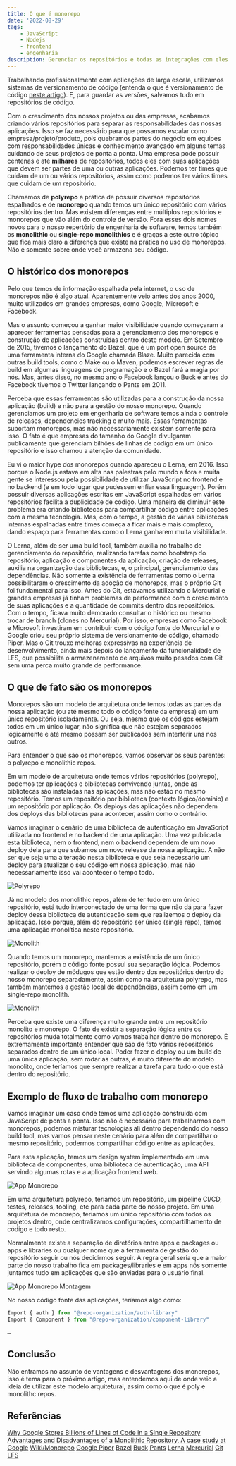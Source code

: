 ```yaml
---
title: O que é monorepo
date: '2022-08-29'
tags:
    - JavaScript
    - Nodejs
    - frontend
    - engenharia
description: Gerenciar os repositórios e todas as integrações com eles em grandes projetos pode se tornar complexo e trabalhoso. Existem práticas que podem nos ajudar a facilitar este processo e os monorepos podem nos ajudar bastante nisso.
---
```


Trabalhando profissionalmente com aplicações de larga escala, utilizamos sistemas de versionamento de código (entenda o que é versionamento de código [neste artigo](/posts/introdução-a-versionamento-de-código-e-conhecendo-o-git/)). E, para guardar as versões, salvamos tudo em repositórios de código.

Com o crescimento dos nossos projetos ou das empresas, acabamos criando vários repositórios para separar as responsabilidades das nossas aplicações. Isso se faz necessário para que possamos escalar como empresa/projeto/produto, pois quebramos partes do negócio em equipes com responsabilidades únicas e conhecimento avançado em alguns temas cuidando de seus projetos de ponta a ponta. Uma empresa pode possuir centenas e até **milhares** de repositórios, todos eles com suas aplicações que devem ser partes de uma ou outras aplicações. Podemos ter times que cuidam de um ou vários repositórios, assim como podemos ter vários times que cuidam de um repositório.

Chamamos de **polyrepo** a prática de possuir diversos repositórios espalhados e de **monorepo** quando temos um único repositório com vários repositórios dentro. Mas existem diferenças entre múltiplos repositórios e monorepos que vão além do controle de versão. Fora esses dois nomes novos para o nosso repertório de engenharia de software, temos também os **monolithic** ou **single-repo monolithics** e é graças a este outro tópico que fica mais claro a diferença que existe na prática no uso de monorepos. Não é somente sobre onde você armazena seu código.

## O histórico dos monorepos

Pelo que temos de informação espalhada pela internet, o uso de monorepos não é algo atual. Aparentemente veio antes dos anos 2000, muito utilizados em grandes empresas, como Google, Microsoft e Facebook.

Mas o assunto começou a ganhar maior visibilidade quando começaram a aparecer ferramentas pensadas para a gerenciamento dos monorepos e construção de aplicações construídas dentro deste modelo.
Em Setembro de 2015, tivemos o lançamento do Bazel, que é um port open source de uma ferramenta interna do Google chamada Blaze. Muito parecida com outras build tools, como o Make ou o Maven, podemos escrever regras de build em algumas linguagens de programação e o Bazel fará a magia por nós. Mas, antes disso, no mesmo ano o Facebook lançou o Buck e antes do Facebook tivemos o Twitter lançando o Pants em 2011.

Perceba que essas ferramentas são utilizadas para a construção da nossa aplicação (build) e não para a gestão do nosso monorepo. Quando gerenciamos um projeto em engenharia de software temos ainda o controle de releases, dependencies tracking e muito mais. Essas ferramentas suportam monorepos, mas não necessariamente existem somente para isso. O fato é que empresas do tamanho do Google divulgaram publicamente que gerenciam bilhões de linhas de código em um único repositório e isso chamou a atenção da comunidade.

Eu vi o maior hype dos monorepos quando apareceu o Lerna, em 2016. Isso porque o Node.js estava em alta nas palestras pelo mundo a fora e muita gente se interessou pela possibilidade de utilizar JavaScript no frontend e no backend (e em todo lugar que pudessem enfiar essa linguagem). Porém possuir diversas aplicações escritas em JavaScript espalhadas em vários repositórios facilita a duplicidade de código. Uma maneira de diminuir este problema era criando bibliotecas para compartilhar código entre aplicações com a mesma tecnologia. Mas, com o tempo, a gestão de várias bibliotecas internas espalhadas entre times começa a ficar mais e mais complexo, dando espaço para ferramentas como o Lerna ganharem muita visibilidade.

O Lerna, além de ser uma build tool, também auxilia no trabalho de gerenciamento do repositório, realizando tarefas como bootstrap do repositório, aplicação e componentes da aplicação, criação de releases, auxilia na organização das bibliotecas, e, o principal, gerenciamento das dependências.
Não somente a existência de ferramentas como o Lerna possibilitaram o crescimento da adoção de monorepos, mas o próprio Git foi fundamental para isso. Antes do Git, estávamos utilizando o Mercurial e grandes empresas já tinham problemas de performance com o crescimento de suas aplicações e a quantidade de commits dentro dos repositórios. Com o tempo, ficava muito demorado consultar o histórico ou mesmo trocar de branch (clones no Mercurial). Por isso, empresas como Facebook e Microsoft investiram em contribuir com o código fonte do Mercurial e o Google criou seu próprio sistema de versionamento de código, chamado Piper. Mas o Git trouxe melhoras expressívas na experiência de desenvolvimento, ainda mais depois do lançamento da funcionalidade de LFS, que possibilita o armazenamento de arquivos muito pesados com Git sem uma perca muito grande de performance.

## O que de fato são os monorepos

Monorepos são um modelo de arquitetura onde temos todas as partes da nossa aplicação (ou até mesmo todo o código fonte da empresa) em um único repositório isoladamente. Ou seja, mesmo que os códigos estejam todos em um único lugar, não significa que não estejam separados lógicamente e até mesmo possam ser publicados sem interferir uns nos outros.

Para entender o que são os monorepos, vamos observar os seus parentes: o polyrepo e monolithic repos. 

Em um modelo de arquitetura onde temos vários repositórios (polyrepo), podemos ter aplicações e bibliotecas convivendo juntas, onde as bibliotecas são instaladas nas aplicações, mas não estão no mesmo repositório. Temos um repositório por biblioteca (contexto lógico/domínio) e um repositório por aplicação. Os deploys das aplicações não dependem dos deploys das bibliotecas para acontecer, assim como o contrário.

Vamos imaginar o cenário de uma biblioteca de autenticação em JavaScript utilizada no frontend e no backend de uma aplicação. Uma vez publicada esta biblioteca, nem o frontend, nem o backend dependem de um novo deploy dela para que subamos um novo release da nossa aplicação. A não ser que seja uma alteração nesta biblioteca e que seja necessário um deploy para atualizar o seu código em nossa aplicação, mas não necessariamente isso vai acontecer o tempo todo.

![Polyrepo]({{site.postsImagesPath}}monorepos-Polyrepo.png)

Já no modelo dos monolithic repos, além de ter tudo em um único repositório, está tudo interconectado de uma forma que não dá para fazer deploy dessa biblioteca de autenticação sem que realizemos o deploy da aplicação. Isso porque, além do repositório ser único (single repo), temos uma aplicação monolítica neste repositório.

![Monolith]({{site.postsImagesPath}}monorepos-Monolith.png)

Quando temos um monorepo, mantemos a existência de um único repositório, porém o código fonte possui sua separação lógica. Podemos realizar o deploy de módugos que estão dentro dos repositórios dentro do nosso monorepo separadamente, assim como na arquitetura polyrepo, mas também mantemos a gestão local de dependências, assim como em um single-repo monolith.

![Monolith]({{site.postsImagesPath}}monorepos-Monorepo.png)

Perceba que existe uma diferença muito grande entre um repositório monolito e monorepo. O fato de existir a separação lógica entre os repositórios muda totalmente como vamos trabalhar dentro do monorepo. É extremamente importante entender que são de fato vários repositórios separados dentro de um único local. Poder fazer o deploy ou um build de uma única aplicação, sem rodar as outras, é muito diferente do modelo monolito, onde teríamos que sempre realizar a tarefa para tudo o que está dentro do repositório.

## Exemplo de fluxo de trabalho com monorepo

Vamos imaginar um caso onde temos uma aplicação construída com JavaScript de ponta a ponta. Isso não é necessário para trabalharmos com monorepos, podemos misturar tecnologias ali dentro dependendo do nosso build tool, mas vamos pensar neste cenário para além de compartilhar o mesmo repositório, podermos compartilhar código entre as aplicações.

Para esta aplicação, temos um design system implementado em uma biblioteca de componentes, uma biblioteca de autenticação, uma API servindo algumas rotas e a aplicação frontend web.


![App Monorepo]({{site.postsImagesPath}}monorepos-App.png)

Em uma arquitetura polyrepo, teríamos um repositório, um pipeline CI/CD, testes, releases, tooling, etc para cada parte do nosso projeto. Em uma arquitetura de monorepo, teríamos um único repositório com todos os projetos dentro, onde centralizamos configurações, compartilhamento de código e todo resto.

Normalmente existe a separação de diretórios entre apps e packages ou apps e libraries ou qualquer nome que a ferramenta de gestão do repositório seguir ou nós decidirmos seguir. A regra geral seria que a maior parte do nosso trabalho fica em packages/libraries e em apps nós somente juntamos tudo em aplicações que são enviadas para o usuário final.

![App Monorepo Montagem]({{site.postsImagesPath}}monorepos-App-Monorepo.png)

No nosso código fonte das aplicações, teríamos algo como:

```javascript
Import { auth } from "@repo-organization/auth-library"
Import { Component } from "@repo-organization/component-library"

…
```

## Conclusão

Não entramos no assunto de vantagens e desvantagens dos monorepos, isso é tema para o próximo artigo, mas entendemos aqui de onde veio a ideia de utilizar este modelo arquitetural, assim como o que é poly e monolithc repos.

## Referências

[Why Google Stores Billions of Lines of Code in a Single Repository](https://research.google/pubs/pub45424/)
[Advantages and Disadvantages of a Monolithic Repository, A case study at Google](https://people.engr.ncsu.edu/ermurph3/papers/seip18.pdf)
[Wiki/Monorepo](https://en.wikipedia.org/wiki/Monorepo)
[Google Piper](https://opensource.google/documentation/reference/glossary#Piper)
[Bazel](https://bazel.build/)
[Buck](https://buck.build/)
[Pants](https://www.pantsbuild.org/)
[Lerna](https://lerna.js.org/ )
[Mercurial](https://www.mercurial-scm.org/)
[Git LFS](https://git-lfs.github.com/)